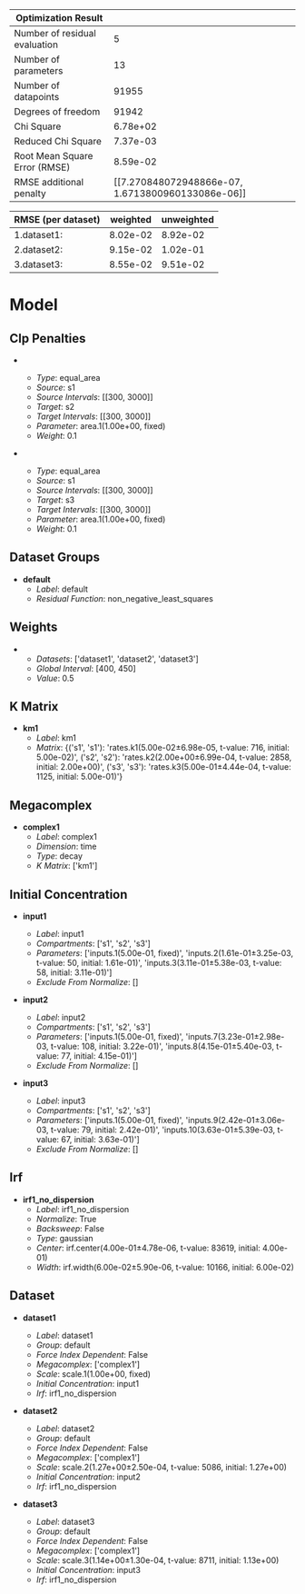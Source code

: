 | Optimization Result           |                                                   |
|-------------------------------|---------------------------------------------------|
| Number of residual evaluation | 5                                                 |
| Number of parameters          | 13                                                |
| Number of datapoints          | 91955                                             |
| Degrees of freedom            | 91942                                             |
| Chi Square                    | 6.78e+02                                          |
| Reduced Chi Square            | 7.37e-03                                          |
| Root Mean Square Error (RMSE) | 8.59e-02                                          |
| RMSE additional penalty       | [[7.270848072948866e-07, 1.6713800960133086e-06]] |

| RMSE (per dataset)   |   weighted |   unweighted |
|----------------------|------------|--------------|
| 1.dataset1:          |   8.02e-02 |     8.92e-02 |
| 2.dataset2:          |   9.15e-02 |     1.02e-01 |
| 3.dataset3:          |   8.55e-02 |     9.51e-02 |

# Model

## Clp Penalties

- **&nbsp;**
  - _Type_: equal_area
  - _Source_: s1
  - _Source Intervals_: [[300, 3000]]
  - _Target_: s2
  - _Target Intervals_: [[300, 3000]]
  - _Parameter_: area.1(1.00e+00, fixed)
  - _Weight_: 0.1

- **&nbsp;**
  - _Type_: equal_area
  - _Source_: s1
  - _Source Intervals_: [[300, 3000]]
  - _Target_: s3
  - _Target Intervals_: [[300, 3000]]
  - _Parameter_: area.1(1.00e+00, fixed)
  - _Weight_: 0.1


## Dataset Groups

- **default**
  - _Label_: default
  - _Residual Function_: non_negative_least_squares


## Weights

- **&nbsp;**
  - _Datasets_: ['dataset1', 'dataset2', 'dataset3']
  - _Global Interval_: [400, 450]
  - _Value_: 0.5


## K Matrix

- **km1**
  - _Label_: km1
  - _Matrix_: {('s1', 's1'): 'rates.k1(5.00e-02±6.98e-05, t-value: 716, initial: 5.00e-02)', ('s2', 's2'): 'rates.k2(2.00e+00±6.99e-04, t-value: 2858, initial: 2.00e+00)', ('s3', 's3'): 'rates.k3(5.00e-01±4.44e-04, t-value: 1125, initial: 5.00e-01)'}


## Megacomplex

- **complex1**
  - _Label_: complex1
  - _Dimension_: time
  - _Type_: decay
  - _K Matrix_: ['km1']


## Initial Concentration

- **input1**
  - _Label_: input1
  - _Compartments_: ['s1', 's2', 's3']
  - _Parameters_: ['inputs.1(5.00e-01, fixed)', 'inputs.2(1.61e-01±3.25e-03, t-value: 50, initial: 1.61e-01)', 'inputs.3(3.11e-01±5.38e-03, t-value: 58, initial: 3.11e-01)']
  - _Exclude From Normalize_: []

- **input2**
  - _Label_: input2
  - _Compartments_: ['s1', 's2', 's3']
  - _Parameters_: ['inputs.1(5.00e-01, fixed)', 'inputs.7(3.23e-01±2.98e-03, t-value: 108, initial: 3.22e-01)', 'inputs.8(4.15e-01±5.40e-03, t-value: 77, initial: 4.15e-01)']
  - _Exclude From Normalize_: []

- **input3**
  - _Label_: input3
  - _Compartments_: ['s1', 's2', 's3']
  - _Parameters_: ['inputs.1(5.00e-01, fixed)', 'inputs.9(2.42e-01±3.06e-03, t-value: 79, initial: 2.42e-01)', 'inputs.10(3.63e-01±5.39e-03, t-value: 67, initial: 3.63e-01)']
  - _Exclude From Normalize_: []


## Irf

- **irf1_no_dispersion**
  - _Label_: irf1_no_dispersion
  - _Normalize_: True
  - _Backsweep_: False
  - _Type_: gaussian
  - _Center_: irf.center(4.00e-01±4.78e-06, t-value: 83619, initial: 4.00e-01)
  - _Width_: irf.width(6.00e-02±5.90e-06, t-value: 10166, initial: 6.00e-02)


## Dataset

- **dataset1**
  - _Label_: dataset1
  - _Group_: default
  - _Force Index Dependent_: False
  - _Megacomplex_: ['complex1']
  - _Scale_: scale.1(1.00e+00, fixed)
  - _Initial Concentration_: input1
  - _Irf_: irf1_no_dispersion

- **dataset2**
  - _Label_: dataset2
  - _Group_: default
  - _Force Index Dependent_: False
  - _Megacomplex_: ['complex1']
  - _Scale_: scale.2(1.27e+00±2.50e-04, t-value: 5086, initial: 1.27e+00)
  - _Initial Concentration_: input2
  - _Irf_: irf1_no_dispersion

- **dataset3**
  - _Label_: dataset3
  - _Group_: default
  - _Force Index Dependent_: False
  - _Megacomplex_: ['complex1']
  - _Scale_: scale.3(1.14e+00±1.30e-04, t-value: 8711, initial: 1.13e+00)
  - _Initial Concentration_: input3
  - _Irf_: irf1_no_dispersion



